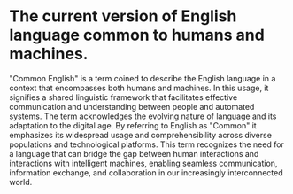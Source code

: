# The current version of English language common to humans and machines.
"Common English" is a term coined to describe the English language in a context that encompasses both humans and machines. In this usage, it signifies a shared linguistic framework that facilitates effective communication and understanding between people and automated systems. The term acknowledges the evolving nature of language and its adaptation to the digital age. By referring to English as "Common" it emphasizes its widespread usage and comprehensibility across diverse populations and technological platforms. This term recognizes the need for a language that can bridge the gap between human interactions and interactions with intelligent machines, enabling seamless communication, information exchange, and collaboration in our increasingly interconnected world.
